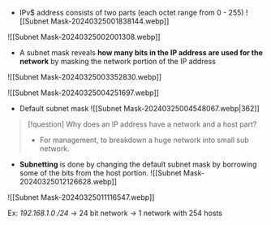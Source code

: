 * IPv$ address consists of two parts (each octet range from 0 - 255)
	![[Subnet Mask-20240325001838144.webp]]

![[Subnet Mask-20240325002001308.webp]]

* A subnet mask reveals **how many bits in the IP address are used for the network** by masking the network portion of the IP address 

![[Subnet Mask-20240325003352830.webp]]

![[Subnet Mask-20240325004251697.webp]]

* Default subnet mask
	![[Subnet Mask-20240325004548067.webp|362]]

> [!question] Why does an IP address have a network and a host part?
> * For management, to breakdown a huge network into small sub network.

* **Subnetting** is done by changing the default subnet mask by borrowing some of the bits from the host portion.
	![[Subnet Mask-20240325012126628.webp]]
	

![[Subnet Mask-20240325011116547.webp]]

Ex: *192.168.1.0 /24* -> 24 bit network -> 1 network with 254 hosts

